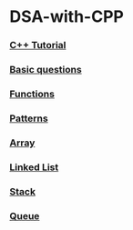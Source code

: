 # DSA-with-CPP
### [C++ Tutorial](./Basic_to_advance_Cpp)
### [Basic questions](./Basic-Questions)
### [Functions](./Functions)
### [Patterns](./patterns)
### [Array](./Array)
### [Linked List](./LinkedList)
### [Stack](./Stack)
### [Queue](./Queue)

